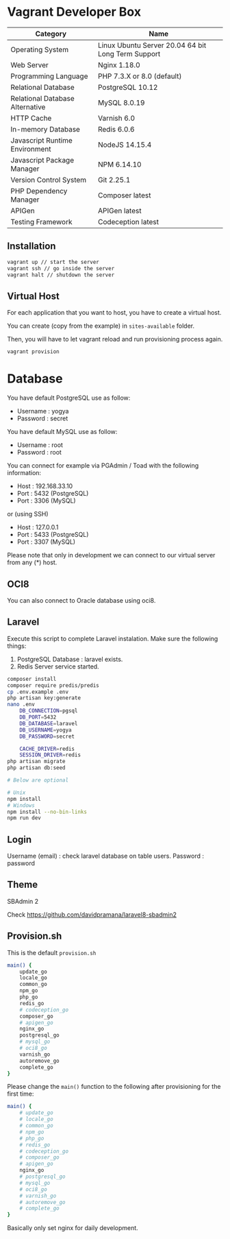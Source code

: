 # Vagrant Developer Box

| Category           | Name   |
| ------------------ | ------ |
| Operating System   | Linux Ubuntu Server 20.04 64 bit Long Term Support |
| Web Server   | Nginx 1.18.0   |
| Programming Language   | PHP 7.3.X or 8.0 (default)	|
| Relational Database   | PostgreSQL 10.12   |
| Relational Database Alternative   | MySQL 8.0.19   |
| HTTP Cache        | Varnish 6.0 |
| In-memory Database   | Redis 6.0.6   |
| Javascript Runtime Environment   | NodeJS 14.15.4   |
| Javascript Package Manager   | NPM 6.14.10   |
| Version Control System   | Git 2.25.1   |
| PHP Dependency Manager   | Composer latest   |
| APIGen   | APIGen latest   |
| Testing Framework   | Codeception latest   |

## Installation

```bash
vagrant up // start the server
vagrant ssh // go inside the server
vagrant halt // shutdown the server
```

## Virtual Host

For each application that you want to host, you have to create a virtual host.

You can create (copy from the example) in ``sites-available`` folder.

Then, you will have to let vagrant reload and run provisioning process again.

``vagrant provision``


# Database

You have default PostgreSQL use as follow:

* Username : yogya
* Password : secret

You have default MySQL use as follow:

* Username : root
* Password : root

You can connect for example via PGAdmin / Toad with the following information:

* Host : 192.168.33.10
* Port : 5432 (PostgreSQL)
* Port : 3306 (MySQL)

or (using SSH)

* Host : 127.0.0.1
* Port : 5433 (PostgreSQL)
* Port : 3307 (MySQL)

Please note that only in development we can connect to our virtual server from any (*) host.

## OCI8

You can also connect to Oracle database using oci8.

## Laravel

Execute this script to complete Laravel instalation. Make sure the following things:

1. PostgreSQL Database : laravel exists.
2. Redis Server service started.

```bash
composer install
composer require predis/predis
cp .env.example .env
php artisan key:generate
nano .env
	DB_CONNECTION=pgsql
	DB_PORT=5432
	DB_DATABASE=laravel
	DB_USERNAME=yogya
	DB_PASSWORD=secret

	CACHE_DRIVER=redis
	SESSION_DRIVER=redis
php artisan migrate
php artisan db:seed

# Below are optional

# Unix
npm install
# Windows
npm install --no-bin-links
npm run dev
```

## Login

Username (email) : check laravel database on table users.
Password : password

## Theme

SBAdmin 2

Check https://github.com/davidpramana/laravel8-sbadmin2

## Provision.sh

This is the default ``provision.sh``

```bash
main() {
	update_go
	locale_go
	common_go
	npm_go
	php_go
	redis_go
	# codeception_go
	composer_go
	# apigen_go
	nginx_go
	postgresql_go
	# mysql_go
	# oci8_go
	varnish_go
	autoremove_go
	complete_go
}
```

Please change the ``main()`` function to the following after provisioning for the first time:


```bash
main() {
	# update_go
	# locale_go
	# common_go
	# npm_go
	# php_go
	# redis_go
	# codeception_go
	# composer_go
	# apigen_go
	nginx_go
	# postgresql_go
	# mysql_go
	# oci8_go
	# varnish_go
	# autoremove_go
	# complete_go
}
```

Basically only set nginx for daily development.